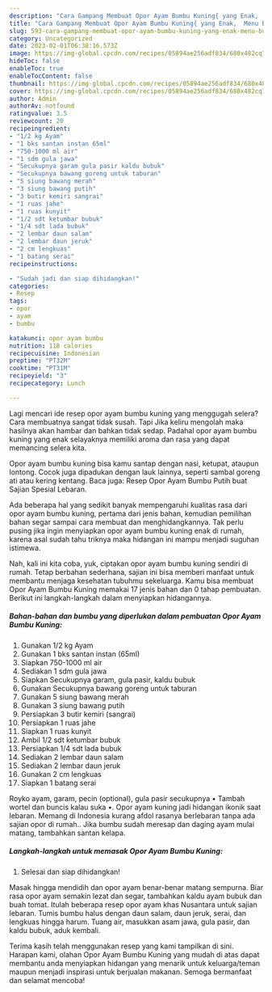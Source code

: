 ```yaml
---
description: "Cara Gampang Membuat Opor Ayam Bumbu Kuning{ yang Enak,  Menu Buat lebaran"
title: "Cara Gampang Membuat Opor Ayam Bumbu Kuning{ yang Enak,  Menu Buat lebaran"
slug: 593-cara-gampang-membuat-opor-ayam-bumbu-kuning-yang-enak-menu-buat-lebaran
category: Uncategorized
date: 2023-02-01T06:38:16.573Z
image: https://img-global.cpcdn.com/recipes/05894ae256adf834/680x482cq70/opor-ayam-bumbu-kuning-foto-resep-utama.jpg
hideToc: false
enableToc: true
enableTocContent: false
thumbnail: https://img-global.cpcdn.com/recipes/05894ae256adf834/680x482cq70/opor-ayam-bumbu-kuning-foto-resep-utama.jpg
cover: https://img-global.cpcdn.com/recipes/05894ae256adf834/680x482cq70/opor-ayam-bumbu-kuning-foto-resep-utama.jpg
author: Admin
authorAv: notfound
ratingvalue: 3.5
reviewcount: 20
recipeingredient:
- "1/2 kg Ayam"
- "1 bks santan instan 65ml"
- "750-1000 ml air"
- "1 sdm gula jawa"
- "Secukupnya garam gula pasir kaldu bubuk"
- "Secukupnya bawang goreng untuk taburan"
- "5 siung bawang merah"
- "3 siung bawang putih"
- "3 butir kemiri sangrai"
- "1 ruas jahe"
- "1 ruas kunyit"
- "1/2 sdt ketumbar bubuk"
- "1/4 sdt lada bubuk"
- "2 lembar daun salam"
- "2 lembar daun jeruk"
- "2 cm lengkuas"
- "1 batang serai"
recipeinstructions:

- "Sudah jadi dan siap dihidangkan!"
categories:
- Resep
tags:
- opor
- ayam
- bumbu

katakunci: opor ayam bumbu 
nutrition: 118 calories
recipecuisine: Indonesian
preptime: "PT32M"
cooktime: "PT31M"
recipeyield: "3"
recipecategory: Lunch

---
```



Lagi mencari ide resep opor ayam bumbu kuning yang menggugah selera? Cara membuatnya sangat tidak susah. Tapi Jika keliru mengolah maka hasilnya akan hambar dan bahkan tidak sedap. Padahal opor ayam bumbu kuning yang enak selayaknya memiliki aroma dan rasa yang dapat memancing selera kita.


Opor ayam bumbu kuning bisa kamu santap dengan nasi, ketupat, ataupun lontong. Cocok juga dipadukan dengan lauk lainnya, seperti sambal goreng ati atau kering kentang. Baca juga: Resep Opor Ayam Bumbu Putih buat Sajian Spesial Lebaran.

Ada beberapa hal yang sedikit banyak mempengaruhi kualitas rasa dari opor ayam bumbu kuning, pertama dari jenis bahan, kemudian pemilihan bahan segar sampai cara membuat dan menghidangkannya. Tak perlu pusing jika ingin menyiapkan opor ayam bumbu kuning enak di rumah, karena asal sudah tahu triknya maka hidangan ini mampu menjadi suguhan istimewa.


Nah, kali ini kita coba, yuk, ciptakan opor ayam bumbu kuning sendiri di rumah. Tetap berbahan sederhana, sajian ini bisa memberi manfaat untuk membantu menjaga kesehatan tubuhmu sekeluarga. Kamu bisa membuat Opor Ayam Bumbu Kuning memakai 17 jenis bahan dan 0 tahap pembuatan. Berikut ini langkah-langkah dalam menyiapkan hidangannya.

<!--inarticleads1-->

##### Bahan-bahan dan bumbu yang diperlukan dalam pembuatan Opor Ayam Bumbu Kuning:

1. Gunakan 1/2 kg Ayam
1. Gunakan 1 bks santan instan (65ml)
1. Siapkan 750-1000 ml air
1. Sediakan 1 sdm gula jawa
1. Siapkan Secukupnya garam, gula pasir, kaldu bubuk
1. Gunakan Secukupnya bawang goreng untuk taburan
1. Gunakan 5 siung bawang merah
1. Gunakan 3 siung bawang putih
1. Persiapkan 3 butir kemiri (sangrai)
1. Persiapkan 1 ruas jahe
1. Siapkan 1 ruas kunyit
1. Ambil 1/2 sdt ketumbar bubuk
1. Persiapkan 1/4 sdt lada bubuk
1. Sediakan 2 lembar daun salam
1. Sediakan 2 lembar daun jeruk
1. Gunakan 2 cm lengkuas
1. Siapkan 1 batang serai


Royko ayam, garam, pecin (optional), gula pasir secukupnya • Tambah wortel dan buncis kalau suka •. Opor ayam kuning jadi hidangan ikonik saat lebaran. Memang di Indonesia kurang afdol rasanya berlebaran tanpa ada sajian opor di rumah.. Jika bumbu sudah meresap dan daging ayam mulai matang, tambahkan santan kelapa. 

<!--inarticleads2-->

##### Langkah-langkah untuk memasak Opor Ayam Bumbu Kuning:


1. Selesai dan siap dihidangkan!

Masak hingga mendidih dan opor ayam benar-benar matang sempurna. Biar rasa opor ayam semakin lezat dan segar, tambahkan kaldu ayam bubuk dan buah tomat. Itulah beberapa resep opor ayam khas Nusantara untuk sajian lebaran. Tumis bumbu halus dengan daun salam, daun jeruk, serai, dan lengkuas hingga harum. Tuang air, masukkan asam jawa, gula pasir, dan kaldu bubuk, aduk kembali. 

Terima kasih telah menggunakan resep yang kami tampilkan di sini. Harapan kami, olahan Opor Ayam Bumbu Kuning yang mudah di atas dapat membantu anda menyiapkan hidangan yang menarik untuk keluarga/teman maupun menjadi inspirasi untuk berjualan makanan. Semoga bermanfaat dan selamat mencoba!
